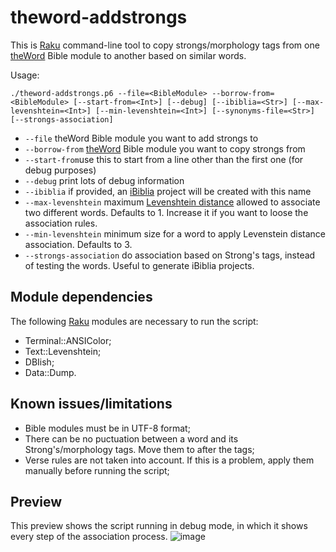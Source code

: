 # theword-addstrongs
This is [Raku](https://raku.org/) command-line tool to copy strongs/morphology tags from one [theWord](http://www.theword.net) Bible module to another based on similar words.

Usage:

`./theword-addstrongs.p6 --file=<BibleModule> --borrow-from=<BibleModule> [--start-from=<Int>] [--debug] [--ibiblia=<Str>] [--max-levenshtein=<Int>] [--min-levenshtein=<Int>] [--synonyms-file=<Str>] [--strongs-association]`

* `--file` theWord Bible module you want to add strongs to
* `--borrow-from` [theWord](http://www.theword.net) Bible module you want to copy strongs from
* `--start-from`use this to start from a line other than the first one (for debug purposes)
* `--debug` print lots of debug information
* `--ibiblia` if provided, an [iBiblia](https://github.com/rubiot/ibiblia) project will be created with this name
* `--max-levenshtein` maximum [Levenshtein distance](https://en.wikipedia.org/wiki/Levenshtein_distance) allowed to associate two different words. Defaults to 1. Increase it if you want to loose the association rules.
* `--min-levenshtein` minimum size for a word to apply Levenstein distance association. Defaults to 3.
* `--strongs-association` do association based on Strong's tags, instead of testing the words. Useful to generate iBiblia projects.

## Module dependencies
The following [Raku](https://raku.org/) modules are necessary to run the script:
* Terminal::ANSIColor;
* Text::Levenshtein;
* DBIish;
* Data::Dump.

## Known issues/limitations
* Bible modules must be in UTF-8 format;
* There can be no puctuation between a word and its Strong's/morphology tags. Move them to after the tags;
* Verse rules are not taken into account. If this is a problem, apply them manually before running the script;

## Preview
This preview shows the script running in debug mode, in which it shows every step of the association process.
![image](https://user-images.githubusercontent.com/8127450/145448319-d07f8f94-b18c-4337-b949-6520e88de62c.png)
